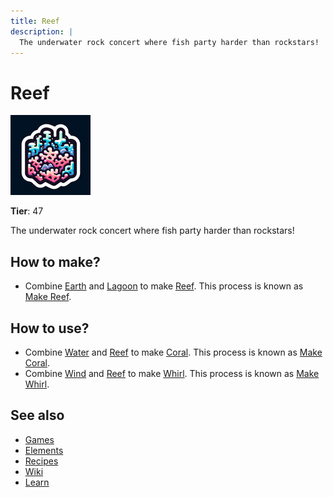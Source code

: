 ```yaml
---
title: Reef
description: |
  The underwater rock concert where fish party harder than rockstars!
---
```

# Reef

![](../images/item.reef.png)

**Tier**: 47

The underwater rock concert where fish party harder than rockstars!

## How to make?

* Combine [Earth](/wiki/elements/earth) and [Lagoon](/wiki/elements/lagoon) to make [Reef](/wiki/elements/reef). This process is known as [Make Reef](/wiki/recipes/make-reef).

## How to use?

* Combine [Water](/wiki/elements/water) and [Reef](/wiki/elements/reef) to make [Coral](/wiki/elements/coral). This process is known as [Make Coral](/wiki/recipes/make-coral).
* Combine [Wind](/wiki/elements/wind) and [Reef](/wiki/elements/reef) to make [Whirl](/wiki/elements/whirl). This process is known as [Make Whirl](/wiki/recipes/make-whirl).

## See also

* [Games](/wiki/games)
* [Elements](/wiki/elements)
* [Recipes](/wiki/recipes)
* [Wiki](/wiki/index)
* [Learn](/learn/index)